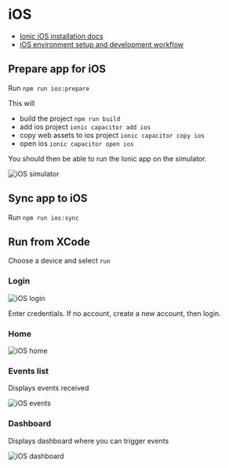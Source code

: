 # iOS

- [Ionic iOS installation docs](https://ionicframework.com/docs/installation/ios)
- [iOS environment setup and development workflow](https://github.com/TransformCore/eon-ionic-enduser-client-app/blob/master/docs/iOS.md)

## Prepare app for iOS

Run `npm run ios:prepare`

This will

- build the project `npm run build`
- add ios project `ionic capacitor add ios`
- copy web assets to ios project `ionic capacitor copy ios`
- open ios `ionic capacitor open ios`

You should then be able to run the Ionic app on the simulator.

![iOS simulator](./images/ios-simulator.png)

## Sync app to iOS

Run `npm run ios:sync`

## Run from XCode

Choose a device and select `run`

### Login

![iOS login](./images/ios-login.png)

Enter credentials. If no account, create a new account, then login.

### Home

![iOS home](./images/ios-home.png)

### Events list

Displays events received

![iOS events](./images/ios-events.png)

### Dashboard

Displays dashboard where you can trigger events

![iOS dashboard](./images/ios-dashboard.png)
